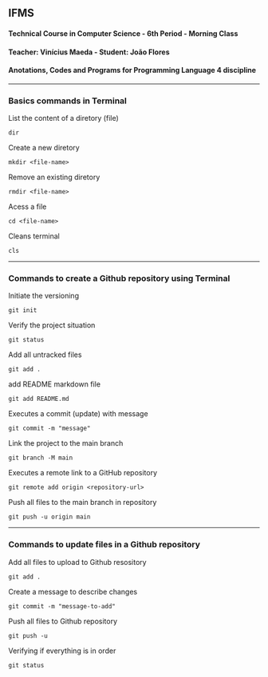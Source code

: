 ## IFMS

#### Technical Course in Computer Science - 6th Period - Morning Class

#### Teacher: Vinícius Maeda - Student: João Flores

#### Anotations, Codes and Programs for Programming Language 4 discipline

---

### Basics commands in Terminal

List the content of a diretory (file)

```
dir
```

Create a new diretory

```
mkdir <file-name>
```

Remove an existing diretory

```
rmdir <file-name>
```

Acess a file

```
cd <file-name>
```

Cleans terminal

```
cls
```

---

### Commands to create a Github repository using Terminal

Initiate the versioning

```
git init
```

Verify the project situation 

```
git status 
```

Add all untracked files

```
git add . 
```

add README markdown file

```
git add README.md
```

Executes a commit (update) with message

```
git commit -m "message"
```

Link the project to the main branch

```
git branch -M main
```

Executes a remote link to a GitHub repository

```
git remote add origin <repository-url>
```

Push all files to the main branch in repository

```
git push -u origin main
```

---

### Commands to update files in a Github repository

Add all files to upload to Github resository

```
git add .
```

Create a message to describe changes

```
git commit -m "message-to-add"
```

Push all files to Github repository

```
git push -u
```

Verifying if everything is in order

```
git status
```